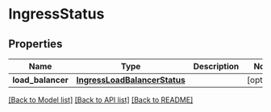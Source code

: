# IngressStatus

## Properties
Name | Type | Description | Notes
------------ | ------------- | ------------- | -------------
**load_balancer** | [**IngressLoadBalancerStatus**](IngressLoadBalancerStatus.md) |  | [optional] 

[[Back to Model list]](../README.md#documentation-for-models) [[Back to API list]](../README.md#documentation-for-api-endpoints) [[Back to README]](../README.md)


